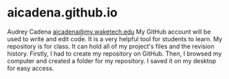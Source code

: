 # aicadena.github.io
Audrey Cadena aicadena@my.waketech.edu
My GitHub account will be used to write and edit code. It is a very helpful tool for students to learn.
My repository is for class. It can hold all of my project's files and the revision history.
Firstly, I had to create my repository on GitHub. Then, I browsed my computer and created a folder for my repository. I saved it on my desktop for easy access.
